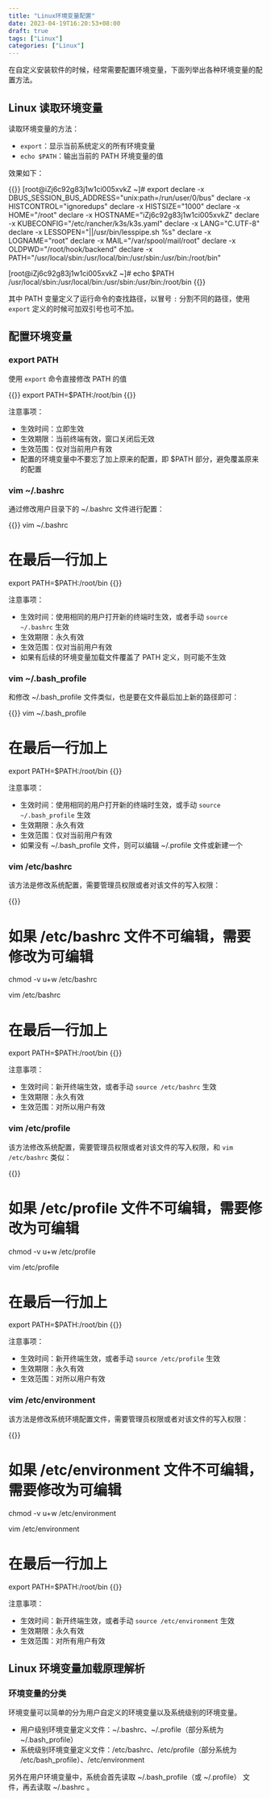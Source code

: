 ```yaml
---
title: "Linux环境变量配置"
date: 2023-04-19T16:20:53+08:00
draft: true
tags: ["Linux"]
categories: ["Linux"]
---
```


在自定义安装软件的时候，经常需要配置环境变量，下面列举出各种环境变量的配置方法。

## Linux 读取环境变量

读取环境变量的方法：
- `export`：显示当前系统定义的所有环境变量
- `echo $PATH`：输出当前的 PATH 环境变量的值

效果如下：

{{<highlight shell>}}
[root@iZj6c92g83j1w1ci005xvkZ ~]# export
declare -x DBUS_SESSION_BUS_ADDRESS="unix:path=/run/user/0/bus"
declare -x HISTCONTROL="ignoredups"
declare -x HISTSIZE="1000"
declare -x HOME="/root"
declare -x HOSTNAME="iZj6c92g83j1w1ci005xvkZ"
declare -x KUBECONFIG="/etc/rancher/k3s/k3s.yaml"
declare -x LANG="C.UTF-8"
declare -x LESSOPEN="||/usr/bin/lesspipe.sh %s"
declare -x LOGNAME="root"
declare -x MAIL="/var/spool/mail/root"
declare -x OLDPWD="/root/hook/backend"
declare -x PATH="/usr/local/sbin:/usr/local/bin:/usr/sbin:/usr/bin:/root/bin"

[root@iZj6c92g83j1w1ci005xvkZ ~]# echo $PATH
/usr/local/sbin:/usr/local/bin:/usr/sbin:/usr/bin:/root/bin
{{</highlight>}}

其中 PATH 变量定义了运行命令的查找路径，以冒号 `:` 分割不同的路径，使用 `export` 定义的时候可加双引号也可不加。

## 配置环境变量

### export PATH

使用 `export` 命令直接修改 PATH 的值

{{<highlight shell>}}
export PATH=$PATH:/root/bin
{{</highlight>}}

注意事项：
- 生效时间：立即生效
- 生效期限：当前终端有效，窗口关闭后无效
- 生效范围：仅对当前用户有效
- 配置的环境变量中不要忘了加上原来的配置，即 $PATH 部分，避免覆盖原来的配置

### vim ~/.bashrc

通过修改用户目录下的 ~/.bashrc 文件进行配置：

{{<highlight shell>}}
vim ~/.bashrc

# 在最后一行加上
export PATH=$PATH:/root/bin
{{</highlight>}}

注意事项：
- 生效时间：使用相同的用户打开新的终端时生效，或者手动 `source ~/.bashrc` 生效
- 生效期限：永久有效
- 生效范围：仅对当前用户有效
- 如果有后续的环境变量加载文件覆盖了 PATH 定义，则可能不生效

### vim ~/.bash_profile

和修改 ~/.bash_profile 文件类似，也是要在文件最后加上新的路径即可：

{{<highlight shell>}}
vim ~/.bash_profile

# 在最后一行加上
export PATH=$PATH:/root/bin
{{</highlight>}}

注意事项：
- 生效时间：使用相同的用户打开新的终端时生效，或手动 `source ~/.bash_profile` 生效
- 生效期限：永久有效
- 生效范围：仅对当前用户有效
- 如果没有 ~/.bash_profile 文件，则可以编辑 ~/.profile 文件或新建一个

### vim /etc/bashrc

该方法是修改系统配置，需要管理员权限或者对该文件的写入权限：

{{<highlight shell>}}
# 如果 /etc/bashrc 文件不可编辑，需要修改为可编辑
chmod -v u+w /etc/bashrc

vim /etc/bashrc

# 在最后一行加上
export PATH=$PATH:/root/bin
{{</highlight>}}

注意事项：
- 生效时间：新开终端生效，或者手动 `source /etc/bashrc` 生效
- 生效期限：永久有效
- 生效范围：对所以用户有效

### vim /etc/profile

该方法修改系统配置，需要管理员权限或者对该文件的写入权限，和 `vim /etc/bashrc` 类似：

{{<highlight shell>}}
# 如果 /etc/profile 文件不可编辑，需要修改为可编辑
chmod -v u+w /etc/profile

vim /etc/profile

# 在最后一行加上
export PATH=$PATH:/root/bin
{{</highlight>}}

注意事项：
- 生效时间：新开终端生效，或者手动 `source /etc/profile` 生效
- 生效期限：永久有效
- 生效范围：对所以用户有效

### vim /etc/environment

该方法是修改系统环境配置文件，需要管理员权限或者对该文件的写入权限：

{{<highlight shell>}}
# 如果 /etc/environment 文件不可编辑，需要修改为可编辑
chmod -v u+w /etc/environment

vim /etc/environment

# 在最后一行加上
export PATH=$PATH:/root/bin
{{</highlight>}}

注意事项：
- 生效时间：新开终端生效，或者手动 `source /etc/environment` 生效
- 生效期限：永久有效
- 生效范围：对所有用户有效

## Linux 环境变量加载原理解析

### 环境变量的分类

环境变量可以简单的分为用户自定义的环境变量以及系统级别的环境变量。

- 用户级别环境变量定义文件：~/.bashrc、~/.profile（部分系统为 ~/.bash_profile）
- 系统级别环境变量定义文件：/etc/bashrc、/etc/profile（部分系统为 /etc/bash_profile）、/etc/environment

另外在用户环境变量中，系统会首先读取 ~/.bash_profile（或 ~/.profile） 文件，再去读取 ~/.bashrc 。
